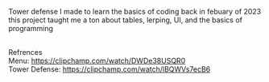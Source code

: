 Tower defense I made to learn the basics of coding back in febuary of 2023 this project taught me a ton about tables, lerping, UI, and the basics of programming

<br> Refrences
<br> Menu: https://clipchamp.com/watch/DWDe38USQR0
<br> Tower Defense: https://clipchamp.com/watch/lBQWVs7ecB6
